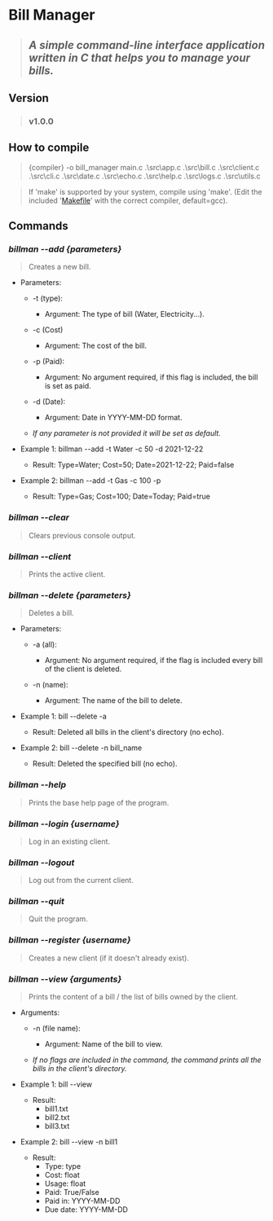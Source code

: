 # **Bill Manager**

> ## *A simple command-line interface application written in C that helps you to manage your bills.*

## **Version**

> ### v1.0.0

## **How to compile**

> {compiler} -o bill_manager main.c .\src\app.c .\src\bill.c .\src\client.c .\src\cli.c .\src\date.c .\src\echo.c .\src\help.c .\src\logs.c .\src\utils.c

> If 'make' is supported by your system, compile using 'make'. (Edit the included '[Makefile](https://github.com/Fraccs/bill-manager/blob/main/Makefile)' with the correct compiler, default=gcc).

## **Commands**

### ***billman --add {parameters}***

> Creates a new bill.

* Parameters:
    * -t (type):
        - Argument: The type of bill (Water, Electricity...).  
    
    * -c (Cost)
        * Argument: The cost of the bill.
    
    * -p (Paid):
        * Argument: No argument required, if this flag is included, the bill is set as paid.
    
    * -d (Date): 
        * Argument: Date in YYYY-MM-DD format.
    
    * *If any parameter is not provided it will be set as default.*

* Example 1: billman --add -t Water -c 50 -d 2021-12-22
    * Result: Type=Water; Cost=50; Date=2021-12-22; Paid=false

* Example 2: billman --add -t Gas -c 100 -p
    * Result: Type=Gas; Cost=100; Date=Today; Paid=true

### ***billman --clear***

> Clears previous console output.

### ***billman --client***

> Prints the active client.

### ***billman --delete {parameters}***

> Deletes a bill.

* Parameters: 
    * -a (all):
        * Argument: No argument required, if the flag is included every bill of the client is deleted.

    * -n (name):
        * Argument: The name of the bill to delete.

* Example 1: bill --delete -a 
    * Result: Deleted all bills in the client's directory (no echo).

* Example 2: bill --delete -n bill_name
    * Result: Deleted the specified bill (no echo).

### ***billman --help***

> Prints the base help page of the program.

### ***billman --login {username}***

> Log in an existing client.

### ***billman --logout***

> Log out from the current client.

### ***billman --quit***

> Quit the program.

### ***billman --register {username}***

> Creates a new client (if it doesn't already exist).

### ***billman --view {arguments}***

> Prints the content of a bill / the list of bills owned by the client.

* Arguments: 
    * -n (file name):
        * Argument: Name of the bill to view. 
    
    * *If no flags are included in the command, the command prints all the bills in the client's directory.*

* Example 1: bill --view
    * Result: 
        * bill1.txt
        * bill2.txt
        * bill3.txt

* Example 2: bill --view -n bill1
    * Result:  
        * Type: type
        * Cost: float
        * Usage: float
        * Paid: True/False
        * Paid in: YYYY-MM-DD
        * Due date: YYYY-MM-DD
